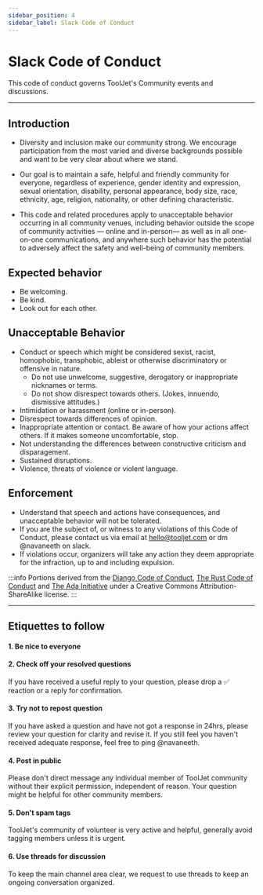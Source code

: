 ```yaml
---
sidebar_position: 4
sidebar_label: Slack Code of Conduct
---
```


# Slack Code of Conduct

This code of conduct governs ToolJet's Community events and discussions.

---

## Introduction

- Diversity and inclusion make our community strong. We encourage participation from the most varied and diverse backgrounds possible and want to be very clear about where we stand.

- Our goal is to maintain a safe, helpful and friendly community for everyone, regardless of experience, gender identity and expression, sexual orientation, disability, personal appearance, body size, race, ethnicity, age, religion, nationality, or other defining characteristic.

- This code and related procedures apply to unacceptable behavior occurring in all community venues, including behavior outside the scope of community activities — online and in-person— as well as in all one-on-one communications, and anywhere such behavior has the potential to adversely affect the safety and well-being of community members.

## Expected behavior

- Be welcoming.
- Be kind.
- Look out for each other.

## Unacceptable Behavior

- Conduct or speech which might be considered sexist, racist, homophobic, transphobic, ableist or otherwise discriminatory or offensive in nature.
  - Do not use unwelcome, suggestive, derogatory or inappropriate nicknames or terms.
  - Do not show disrespect towards others. (Jokes, innuendo, dismissive attitudes.)
- Intimidation or harassment (online or in-person).
- Disrespect towards differences of opinion.
- Inappropriate attention or contact. Be aware of how your actions affect others. If it makes someone uncomfortable, stop.
- Not understanding the differences between constructive criticism and disparagement.
- Sustained disruptions.
- Violence, threats of violence or violent language.

## Enforcement

- Understand that speech and actions have consequences, and unacceptable behavior will not be tolerated.
- If you are the subject of, or witness to any violations of this Code of Conduct, please contact us via email at hello@tooljet.com or dm @navaneeth on slack.
- If violations occur, organizers will take any action they deem appropriate for the infraction, up to and including expulsion.

:::info
Portions derived from the [Django Code of Conduct](https://www.djangoproject.com/conduct/), [The Rust Code of Conduct](https://www.rust-lang.org/conduct.html) and [The Ada Initiative](http://adainitiative.org/2014/02/18/howto-design-a-code-of-conduct-for-your-community/) under a Creative Commons Attribution-ShareAlike license.
:::

---

## Etiquettes to follow

#### 1. Be nice to everyone

#### 2. Check off your resolved questions

If you have received a useful reply to your question, please drop a ✅ reaction or a reply for confirmation.

#### 3. Try not to repost question

If you have asked a question and have not got a response in 24hrs, please review your question for clarity and revise it. If you still feel you haven't received adequate response, feel free to ping @navaneeth.

#### 4. Post in public

Please don't direct message any individual member of ToolJet community without their explicit permission, independent of reason. Your question might be helpful for other community members.

#### 5. Don't spam tags

ToolJet's community of volunteer is very active and helpful, generally avoid tagging members unless it is urgent.

#### 6. Use threads for discussion

To keep the main channel area clear, we request to use threads to keep an ongoing conversation organized.